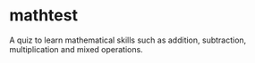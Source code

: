 # mathtest
A quiz to learn mathematical skills such as addition, subtraction, multiplication and mixed operations.
